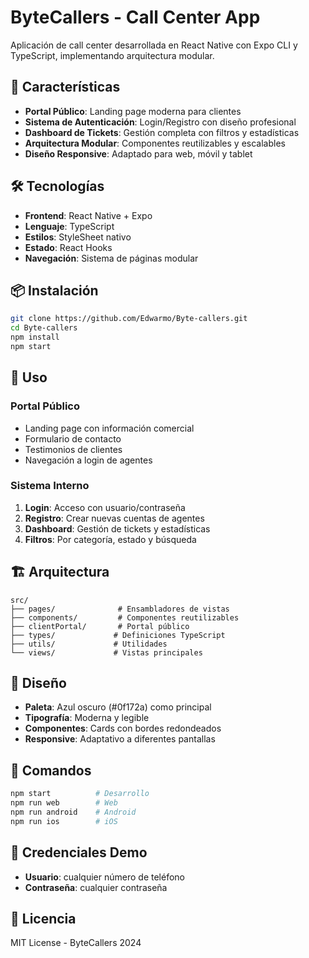 # ByteCallers - Call Center App

Aplicación de call center desarrollada en React Native con Expo CLI y TypeScript, implementando arquitectura modular.

## 🚀 Características

- **Portal Público**: Landing page moderna para clientes
- **Sistema de Autenticación**: Login/Registro con diseño profesional
- **Dashboard de Tickets**: Gestión completa con filtros y estadísticas
- **Arquitectura Modular**: Componentes reutilizables y escalables
- **Diseño Responsive**: Adaptado para web, móvil y tablet

## 🛠️ Tecnologías

- **Frontend**: React Native + Expo
- **Lenguaje**: TypeScript
- **Estilos**: StyleSheet nativo
- **Estado**: React Hooks
- **Navegación**: Sistema de páginas modular

## 📦 Instalación

```bash
git clone https://github.com/Edwarmo/Byte-callers.git
cd Byte-callers
npm install
npm start
```

## 🎯 Uso

### Portal Público
- Landing page con información comercial
- Formulario de contacto
- Testimonios de clientes
- Navegación a login de agentes

### Sistema Interno
1. **Login**: Acceso con usuario/contraseña
2. **Registro**: Crear nuevas cuentas de agentes
3. **Dashboard**: Gestión de tickets y estadísticas
4. **Filtros**: Por categoría, estado y búsqueda

## 🏗️ Arquitectura

```
src/
├── pages/              # Ensambladores de vistas
├── components/         # Componentes reutilizables
├── clientPortal/       # Portal público
├── types/             # Definiciones TypeScript
├── utils/             # Utilidades
└── views/             # Vistas principales
```

## 🎨 Diseño

- **Paleta**: Azul oscuro (#0f172a) como principal
- **Tipografía**: Moderna y legible
- **Componentes**: Cards con bordes redondeados
- **Responsive**: Adaptativo a diferentes pantallas

## 📱 Comandos

```bash
npm start          # Desarrollo
npm run web        # Web
npm run android    # Android
npm run ios        # iOS
```

## 🔐 Credenciales Demo

- **Usuario**: cualquier número de teléfono
- **Contraseña**: cualquier contraseña

## 📄 Licencia

MIT License - ByteCallers 2024